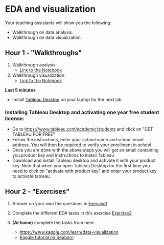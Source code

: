 # EDA and visualization

Your teaching assistants will show you the following:
- Walkthrough on data analysis.
- Walkthrough on data visualization.



## Hour 1 - "Walkthroughs"

1. Walkthrough analysis:
    - [Link to the Notebook](https://colab.research.google.com/github/michalis0/Business-Intelligence-and-Analytics/blob/master/week3%20-%20EDA%20and%20Visualization/walkthroughs/Introduction_to_Data_Analysis_through_examples.ipynb)
2. Walkthrough visualization: 
    - [Link to the Notebook](https://colab.research.google.com/github/michalis0/Business-Intelligence-and-Analytics/blob/master/week3%20-%20EDA%20and%20Visualization/walkthroughs/walkthroughs_week_3_BIA.ipynb)
    
    
**Last 5 minutes**
- Install [Tableau Desktop](https://www.tableau.com/products/desktop/download) on your laptop for the next lab

### Installing Tableau Desktop and activating one year free student license:

- Go to https://www.tableau.com/academic/students and click on "GET TABLEAU FOR FREE"
- Follow the instructions, enter your school name and school email address. You will then be required to verify your enrollment in school
- Once you are done with the above steps you will get an email containing you product key and instructions to install Tableau
- Download and install Tableau desktop and activate it with your product key. Note that when you open Tableau Desktop for the first time you need to click on "activate with product key" and enter your product key to activate tableau.


## Hour 2 - "Exercises"
1. Answer on your own the questions in [Exercise1](https://colab.research.google.com/github/michalis0/Business-Intelligence-and-Analytics/blob/master/week3%20-%20EDA%20and%20Visualization/Exercises/Exercise1_week3.ipynb)

2. Complete the different EDA tasks in this exercise [Exercise2](https://colab.research.google.com/github/michalis0/Business-Intelligence-and-Analytics/blob/master/week3%20-%20EDA%20and%20Visualization/Exercises/Exercise2_week3.ipynb)


3. **(At home)** complete the tasks from here:
    - https://www.kaggle.com/learn/data-visualization
    - [Kaggle tutorial on Seaborn](https://www.kaggle.com/kanncaa1/seaborn-tutorial-for-beginners)

